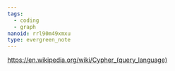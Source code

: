 ```yaml
---
tags:
  - coding
  - graph
nanoid: rrl90m49xmxu
type: evergreen_note
---
```

https://en.wikipedia.org/wiki/Cypher_(query_language)
